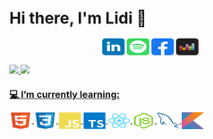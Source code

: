 <h1>Hi there, I'm Lidi 👋</h1>

<div align="center"> 
  <a target="_blank" rel="noopener noreferrer" href="https://www.linkedin.com/in/lidianatd"><img align="center" alt="Logo-Linkedin" title="Lidi's LinkedIn" height="30" width="40" src="https://raw.githubusercontent.com/edent/SuperTinyIcons/master/images/svg/linkedin.svg"></a>
   <a target="_blank" rel="noopener noreferrer" href="https://open.spotify.com/user/lydyanah"><img align="center" alt="Logo-Spotify" title="Lidi's Spotify" height="30" width="40" src="https://raw.githubusercontent.com/edent/SuperTinyIcons/master/images/svg/spotify.svg"></a>
  <a target="_blank" rel="noopener noreferrer" href="https://www.facebook.com/lidianatd"><img align="center" alt="Logo-Facebook" title="Lidi's Facebook" height="30" width="40" src="https://raw.githubusercontent.com/edent/SuperTinyIcons/master/images/svg/facebook.svg"></a>
  <a target="_blank" rel="noopener noreferrer" href="https://www.deezer.com/en/profile/3417683564"><img align="center" alt="Logo-Deezer" title="Lidi's Deezer" height="30" width="40" src="https://raw.githubusercontent.com/edent/SuperTinyIcons/master/images/svg/deezer.svg"></a>
</div>
<br/>
<div>
  <a href="https://github.com/lydyanah">
  <img height="180em" src="https://github-readme-stats.vercel.app/api?username=lydyanah&show_icons=true&theme=material-palenight&include_all_commits=true&count_private=true"/>
  <img height="180em" src="https://github-readme-stats.vercel.app/api/top-langs/?username=lydyanah&layout=compact&langs_count=7&theme=material-palenight"/>
</div>
  
<h3>💻 I’m currently learning: </h3>
  
<div>
  <a target="_blank" rel="noopener noreferrer" href="https://github.com/lydyanah?tab=repositories">
  <img align="center" alt="Logo-HTML" title="HTML" height="30" width="40" src="https://raw.githubusercontent.com/devicons/devicon/master/icons/html5/html5-original.svg">
  <img align="center" alt="Logo-CSS" title="CSS" height="30" width="40" src="https://raw.githubusercontent.com/devicons/devicon/master/icons/css3/css3-original.svg">
  <img align="center" alt="Logo-Js" title="JavaScript" height="30" width="40" src="https://raw.githubusercontent.com/devicons/devicon/master/icons/javascript/javascript-plain.svg">
  <img align="center" alt="Logo-Ts" title="TypeScript" height="30" width="40" src="https://raw.githubusercontent.com/devicons/devicon/master/icons/typescript/typescript-plain.svg">
  <img align="center" alt="Logo-React" title="React" height="30" width="40" src="https://raw.githubusercontent.com/devicons/devicon/master/icons/react/react-original.svg">
  <img align="center" alt="Logo-Node" title="NodeJS" height="30" width="40" src="https://raw.githubusercontent.com/devicons/devicon/master/icons/nodejs/nodejs-original.svg">
  <img align="center" alt="Logo-MySQL" title="MySQL" height="30" width="40" src="https://raw.githubusercontent.com/devicons/devicon/master/icons/mysql/mysql-original.svg">
  <img align="center" alt="Logo-Kotlin" title="Kotlin" height="30" width="40" src="https://raw.githubusercontent.com/devicons/devicon/master/icons/kotlin/kotlin-original.svg">
</div>
